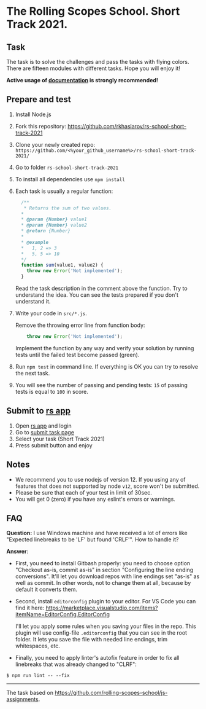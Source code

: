 # The Rolling Scopes School. Short Track 2021.

## Task
The task is to solve the challenges and pass the tasks with flying colors. There are fifteen modules with different tasks.
Hope you will enjoy it!

**Active usage of [documentation](https://developer.mozilla.org/en-US/) is strongly recommended!**

## Prepare and test
1. Install Node.js
2. Fork this repository: https://github.com/rkhaslarov/rs-school-short-track-2021
3. Clone your newly created repo: `https://github.com/<%your_github_username%>/rs-school-short-track-2021/`
4. Go to folder `rs-school-short-track-2021`
5. To install all dependencies use `npm install`
6. Each task is usually a regular function:
    ```javascript
      /**
       * Returns the sum of two values.
      *
      * @param {Number} value1
      * @param {Number} value2
      * @return {Number}
      *
      * @example
      *   1, 2 => 3
      *   5, 5 => 10
      */
      function sum(value1, value2) {
        throw new Error('Not implemented');
      }
    ```
    Read the task description in the comment above the function. Try to understand the idea. You can see the tests prepared if you don't understand it.
7. Write your code in `src/*.js`.

    Remove the throwing error line from function body:
    ```javascript
        throw new Error('Not implemented');
    ```
    Implement the function by any way and verify your solution by running tests until the failed test become passed (green).
8. Run `npm test` in command line. If everything is OK you can try to resolve the next task.
9. You will see the number of passing and pending tests: `15` of passing tests is equal to `100` in score.

## Submit to [rs app](https://app.rs.school/)
1. Open [rs app](https://app.rs.school/) and login
2. Go to [submit task page](https://app.rs.school/course/student/auto-test?course=js-fe-2021Q1)
3. Select your task (Short Track 2021)
4. Press submit button and enjoy

## Notes
* We recommend you to use nodejs of version 12. If you using any of features that does not supported by node `v12`, score won't be submitted.
* Please be sure that each of your test in limit of 30sec.
* You will get 0 (zero) if you have any eslint's errors or warnings.

## FAQ
**Question:** I use Windows machine and have received a lot of errors like "Expected linebreaks to be 'LF' but found 'CRLF'". How to handle it?

**Answer**:
- First, you need to install Gitbash properly: you need to choose option "Checkout as-is, commit as-is" in section "Configuring the line ending conversions". It'll let you download repos with line endings set "as-is" as well as commit. In other words, not to change them at all, because by default it converts them.
- Second, install `editorconfig` plugin to your editor. For VS Code you can find it here:
https://marketplace.visualstudio.com/items?itemName=EditorConfig.EditorConfig

  I'll let you apply some rules when you saving your files in the repo. This plugin will use config-file `.editorconfig` that you can see in the root folder. It lets you save the file with needed line endings, trim whitespaces, etc.
- Finally, you need to apply linter's autofix feature in order to fix all linebreaks that was already changed to "CLRF":
```
$ npm run lint -- --fix
```

___
The task based on https://github.com/rolling-scopes-school/js-assignments.
